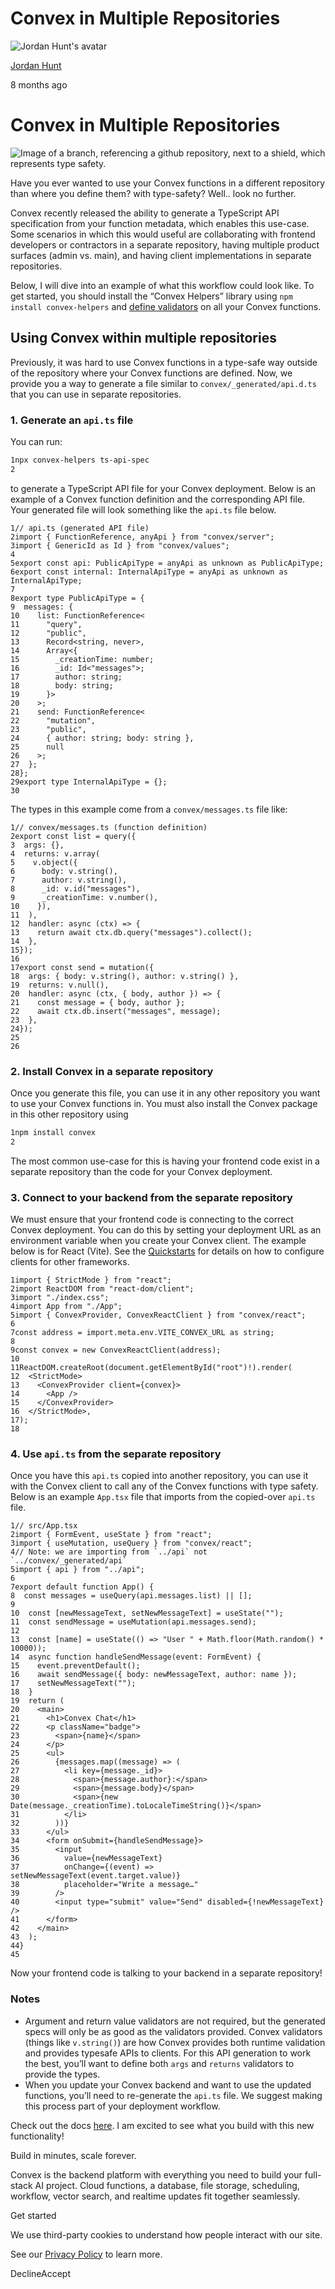 # Convex in Multiple Repositories

![Jordan Hunt's avatar](https://stack.convex.dev/_next/image?url=https%3A%2F%2Fcdn.sanity.io%2Fimages%2Fts10onj4%2Fproduction%2F6480378f352a441db944914a8906cf2742c180e2-384x384.webp&w=3840&q=75)

[Jordan Hunt](https://stack.convex.dev/author/jordan-hunt)

8 months ago

# Convex in Multiple Repositories

![Image of a branch, referencing a github repository, next to a shield, which represents type safety.](https://stack.convex.dev/_next/image?url=https%3A%2F%2Fcdn.sanity.io%2Fimages%2Fts10onj4%2Fproduction%2Fd026b8705a215f074777f31f952ada063ac0ffc6-1452x956.png&w=3840&q=75)

Have you ever wanted to use your Convex functions in a different repository than where you define them? with type-safety? Well.. look no further.

Convex recently released the ability to generate a TypeScript API specification from your function metadata, which enables this use-case. Some scenarios in which this would useful are collaborating with frontend developers or contractors in a separate repository, having multiple product surfaces (admin vs. main), and having client implementations in separate repositories.

Below, I will dive into an example of what this workflow could look like. To get started, you should install the “Convex Helpers” library using `npm install convex-helpers` and [define validators](https://docs.convex.dev/functions/validation) on all your Convex functions.

## Using Convex within multiple repositories

Previously, it was hard to use Convex functions in a type-safe way outside of the repository where your Convex functions are defined. Now, we provide you a way to generate a file similar to `convex/_generated/api.d.ts` that you can use in separate repositories.

### 1\. Generate an `api.ts` file

You can run:

```bash
1npx convex-helpers ts-api-spec
2
```

to generate a TypeScript API file for your Convex deployment. Below is an example of a Convex function definition and the corresponding API file. Your generated file will look something like the `api.ts` file below.

```tsx
1// api.ts (generated API file)
2import { FunctionReference, anyApi } from "convex/server";
3import { GenericId as Id } from "convex/values";
4
5export const api: PublicApiType = anyApi as unknown as PublicApiType;
6export const internal: InternalApiType = anyApi as unknown as InternalApiType;
7
8export type PublicApiType = {
9  messages: {
10    list: FunctionReference<
11      "query",
12      "public",
13      Record<string, never>,
14      Array<{
15        _creationTime: number;
16        _id: Id<"messages">;
17        author: string;
18        body: string;
19      }>
20    >;
21    send: FunctionReference<
22      "mutation",
23      "public",
24      { author: string; body: string },
25      null
26    >;
27  };
28};
29export type InternalApiType = {};
30
```

The types in this example come from a `convex/messages.ts` file like:

```tsx
1// convex/messages.ts (function definition)
2export const list = query({
3  args: {},
4  returns: v.array(
5    v.object({
6      body: v.string(),
7      author: v.string(),
8      _id: v.id("messages"),
9      _creationTime: v.number(),
10    }),
11  ),
12  handler: async (ctx) => {
13    return await ctx.db.query("messages").collect();
14  },
15});
16
17export const send = mutation({
18  args: { body: v.string(), author: v.string() },
19  returns: v.null(),
20  handler: async (ctx, { body, author }) => {
21    const message = { body, author };
22    await ctx.db.insert("messages", message);
23  },
24});
25
26
```

### 2\. Install Convex in a separate repository

Once you generate this file, you can use it in any other repository you want to use your Convex functions in. You must also install the Convex package in this other repository using

```bash
1npm install convex
2
```

The most common use-case for this is having your frontend code exist in a separate repository than the code for your Convex deployment.

### 3\. Connect to your backend from the separate repository

We must ensure that your frontend code is connecting to the correct Convex deployment. You can do this by setting your deployment URL as an environment variable when you create your Convex client. The example below is for React (Vite). See the [Quickstarts](https://docs.convex.dev/quickstarts) for details on how to configure clients for other frameworks.

```tsx
1import { StrictMode } from "react";
2import ReactDOM from "react-dom/client";
3import "./index.css";
4import App from "./App";
5import { ConvexProvider, ConvexReactClient } from "convex/react";
6
7const address = import.meta.env.VITE_CONVEX_URL as string;
8
9const convex = new ConvexReactClient(address);
10
11ReactDOM.createRoot(document.getElementById("root")!).render(
12  <StrictMode>
13    <ConvexProvider client={convex}>
14      <App />
15    </ConvexProvider>
16  </StrictMode>,
17);
18
```

### 4\. Use `api.ts` from the separate repository

Once you have this `api.ts` copied into another repository, you can use it with the Convex client to call any of the Convex functions with type safety. Below is an example `App.tsx` file that imports from the copied-over `api.ts` file.

```tsx
1// src/App.tsx
2import { FormEvent, useState } from "react";
3import { useMutation, useQuery } from "convex/react";
4// Note: we are importing from `../api` not `../convex/_generated/api`
5import { api } from "../api";
6
7export default function App() {
8  const messages = useQuery(api.messages.list) || [];
9
10  const [newMessageText, setNewMessageText] = useState("");
11  const sendMessage = useMutation(api.messages.send);
12
13  const [name] = useState(() => "User " + Math.floor(Math.random() * 10000));
14  async function handleSendMessage(event: FormEvent) {
15    event.preventDefault();
16    await sendMessage({ body: newMessageText, author: name });
17    setNewMessageText("");
18  }
19  return (
20    <main>
21      <h1>Convex Chat</h1>
22      <p className="badge">
23        <span>{name}</span>
24      </p>
25      <ul>
26        {messages.map((message) => (
27          <li key={message._id}>
28            <span>{message.author}:</span>
29            <span>{message.body}</span>
30            <span>{new Date(message._creationTime).toLocaleTimeString()}</span>
31          </li>
32        ))}
33      </ul>
34      <form onSubmit={handleSendMessage}>
35        <input
36          value={newMessageText}
37          onChange={(event) => setNewMessageText(event.target.value)}
38          placeholder="Write a message…"
39        />
40        <input type="submit" value="Send" disabled={!newMessageText} />
41      </form>
42    </main>
43  );
44}
45
```

Now your frontend code is talking to your backend in a separate repository!

### Notes

- Argument and return value validators are not required, but the generated specs will only be as good as the validators provided. Convex validators (things like `v.string()`) are how Convex provides both runtime validation and provides typesafe APIs to clients. For this API generation to work the best, you’ll want to define both `args` and `returns` validators to provide the types.
- When you update your Convex backend and want to use the updated functions, you’ll need to re-generate the `api.ts` file. We suggest making this process part of your deployment workflow.

Check out the docs [here](https://docs.convex.dev/production/multiple-repos). I am excited to see what you build with this new functionality!

Build in minutes, scale forever.

Convex is the backend platform with everything you need to build your full-stack AI project. Cloud functions, a database, file storage, scheduling, workflow, vector search, and realtime updates fit together seamlessly.

Get started

We use third-party cookies to understand how people interact with our site.

See our [Privacy Policy](https://www.convex.dev/legal/privacy/) to learn more.

DeclineAccept